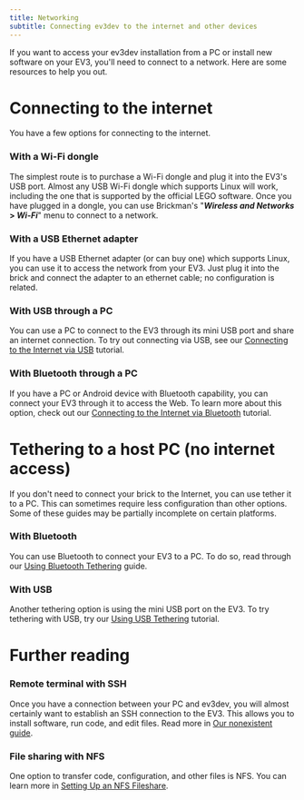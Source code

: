 ```yaml
---
title: Networking
subtitle: Connecting ev3dev to the internet and other devices
---
```


If you want to access your ev3dev installation from a PC or install new software
on your EV3, you'll need to connect to a network. Here are some resources to
help you out.

# Connecting to the internet

You have a few options for connecting to the internet.

### With a Wi-Fi dongle

The simplest route is to purchase a Wi-Fi dongle and plug it into the EV3's USB
port. Almost any USB Wi-Fi dongle which supports Linux will work, including the
one that is supported by the official LEGO software. Once you have plugged in a
dongle, you can use Brickman's "**_Wireless and Networks_ > _Wi-Fi_**" menu to
connect to a network.

### With a USB Ethernet adapter

If you have a USB Ethernet adapter (or can buy one) which supports Linux, you
can use it to access the network from your EV3. Just plug it into the brick and
connect the adapter to an ethernet cable; no configuration is related.

### With USB through a PC

You can use a PC to connect to the EV3 through its mini USB port and share an
internet connection. To try out connecting via USB, see our [Connecting to the Internet via USB](/docs/tutorials/connecting-to-the-internet-via-usb/)
tutorial.

### With Bluetooth through a PC

If you have a PC or Android device with Bluetooth capability, you can connect
your EV3 through it to access the Web. To learn more about this option, check
out our [Connecting to the Internet via Bluetooth](/docs/tutorials/connecting-to-the-internet-via-bluetooth/)
tutorial.

# Tethering to a host PC (no internet access)

If you don't need to connect your brick to the Internet, you can use tether it
to a PC. This can sometimes require less configuration than other options.
Some of these guides may be partially incomplete on certain platforms.

### With Bluetooth

You can use Bluetooth to connect your EV3 to a PC. To do so, read through our
[Using Bluetooth Tethering](/docs/tutorials/using-bluetooth-tethering/) guide.

### With USB

Another tethering option is using the mini USB port on the EV3. To try tethering
with USB, try our [Using USB Tethering](/docs/tutorials/using-usb-tethering/)
tutorial.

# Further reading

### Remote terminal with SSH

Once you have a connection between your PC and ev3dev, you will almost certainly
want to establish an SSH connection to the EV3. This allows you to install
software, run code, and edit files. Read more in [Our nonexistent guide](/docs/tutorials/connecting-to-ev3dev-with-ssh/).

### File sharing with NFS

One option to transfer code, configuration, and other files is NFS. You can learn
more in [Setting Up an NFS Fileshare](/docs/tutorials/setting-up-an-nfs-file-share/).
